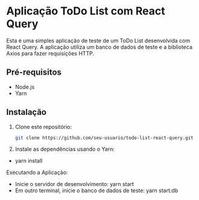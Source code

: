 # Aplicação ToDo List com React Query

Esta é uma simples aplicação de teste de um ToDo List desenvolvida com React Query. A aplicação utiliza um banco de dados de teste e a biblioteca Axios para fazer requisições HTTP.

## Pré-requisitos

- Node.js
- Yarn

## Instalação

1. Clone este repositório:
   ```bash
   git clone https://github.com/seu-usuario/todo-list-react-query.git


2. Instale as dependências usando o Yarn:

- yarn install

Executando a Aplicação:

- Inicie o servidor de desenvolvimento: yarn start
- Em outro terminal, inicie o banco de dados de teste: yarn start:db

